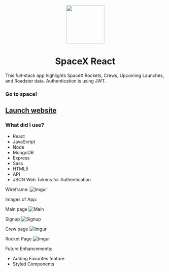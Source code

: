 <div align="center">
  <img width="120px" src="https://i.imgur.com/0Ddo3EG.png" />
</div>

<h1 align="center"> SpaceX React </h1>

This full-stack app highlights SpaceX Rockets, Crews, Upcoming Launches, and Roadster data. Authentication is using JWT.

### Go to space!

## [Launch website](https://spacexinfo.netlify.app/)

### What did I use?

- React
- JavaScript
- Node
- MongoDB
- Express
- Sass
- HTML5
- API
- JSON Web Tokens for Authentication

Wireframe:
![Imgur](https://i.imgur.com/98uG5Ft.png)

Images of App:

Main page
![Main](https://i.imgur.com/IXflf4w.png)

Signup
![Signup](https://i.imgur.com/O7f78te.png)

Crew page
![Imgur](https://i.imgur.com/YayqnB5.png)

Rocket Page
![Imgur](https://i.imgur.com/whOHMjs.png)

Future Enhancements:

- Adding Favorites feature
- Styled Components
